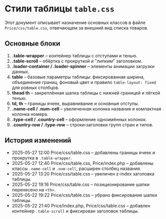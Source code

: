 # Стили таблицы `table.css`

Этот документ описывает назначение основных классов в файле `Price/css/table.css`, отвечающем за внешний вид списка товаров.

## Основные блоки

1. **.table-wrapper** – контейнер таблицы с отступами и тенью.
2. **.table-scroll** – обёртка с прокруткой и "липким" заголовком.
3. **.loader-container / .loader-spinner** – элементы анимации загрузки данных.
4. **table** – базовые параметры таблицы: фиксированная ширина, объединение границ, фоновый цвет и правило `table-layout: fixed` для ровных столбцов.
5. **thead th** – закреплённая шапка таблицы с нижней границей и лёгкой тенью.
6. **td, th** – границы ячеек, выравнивание и основные отступы.
7. **.name-cell / .num-cell** – увеличенная колонка названия и компактная колонка номера.
8. **.type-cell / .country-cell** – оформление одноимённых колонок.
9. **.country-row / .type-row** – строки‑заголовки групп стран и типов.

## История изменений

- 2025-05-27 12:00 Price/css/table.css – добавлены границы ячеек и прокрутка в `.table-wrapper`.
- 2025-05-27 12:40 Price/css/table.css, Price/index.php – добавлены классы `.name-cell` и `.num-cell`, расширен столбец названия.
- 2025-05-27 13:20 Price/css/table.css – увеличен z-index заголовка таблицы.
- 2025-05-22 19:16 Price/css/table.css – позиционирование шапки перенесено на `<th>`.
- 2025-05-22 19:22 Price/css/table.css – убрано фиксирование шапки таблицы.
- 2025-05-22 21:40 Price/index.php, Price/css/table.css – добавлен контейнер `.table-scroll` и фиксирован заголовок таблицы.
